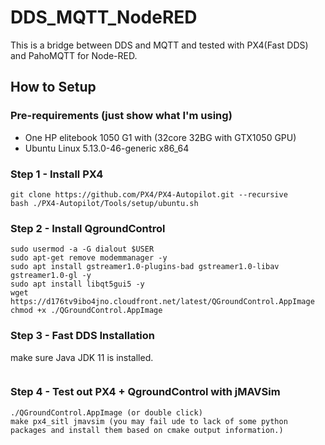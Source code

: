# DDS_MQTT_NodeRED
This is a bridge between DDS and MQTT and tested with PX4(Fast DDS) and PahoMQTT for Node-RED.

## How to Setup
### Pre-requirements (just show what I'm using)
- One HP elitebook 1050 G1 with (32core 32BG with GTX1050 GPU)
- Ubuntu Linux 5.13.0-46-generic x86_64
### Step 1 - Install PX4
```
git clone https://github.com/PX4/PX4-Autopilot.git --recursive
bash ./PX4-Autopilot/Tools/setup/ubuntu.sh
```
### Step 2 - Install QgroundControl
```
sudo usermod -a -G dialout $USER
sudo apt-get remove modemmanager -y
sudo apt install gstreamer1.0-plugins-bad gstreamer1.0-libav gstreamer1.0-gl -y
sudo apt install libqt5gui5 -y
wget https://d176tv9ibo4jno.cloudfront.net/latest/QGroundControl.AppImage
chmod +x ./QGroundControl.AppImage
```
### Step 3 - Fast DDS Installation
make sure Java JDK 11 is installed.
```
```
### Step 4 - Test out PX4 + QgroundControl with jMAVSim
```
./QGroundControl.AppImage (or double click)
make px4_sitl jmavsim (you may fail ude to lack of some python packages and install them based on cmake output information.)
```